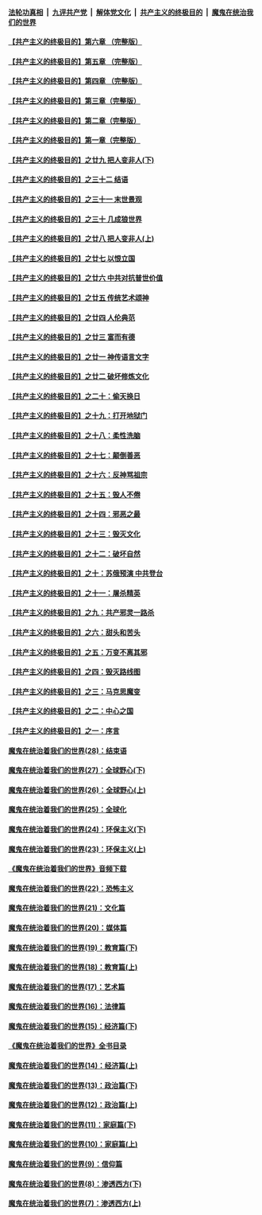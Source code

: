 

####  [法轮功真相](../../../../basic/blob/master/README.md?t=06050001) &nbsp;|&nbsp; [九评共产党](../../../../9ping.md/blob/master/README.md?t=06050001) &nbsp;|&nbsp; [解体党文化](../../../../jtdwh.md/blob/master/README.md?t=06050001)  &nbsp;|&nbsp; [共产主义的终极目的](../../../../gczydzjmd.md/blob/master/README.md?t=06050001) &nbsp;|&nbsp; [魔鬼在统治我们的世界](../../../../mgztzwmdsj.md/blob/master/README.md?t=06050001) 

#### [【共产主义的终极目的】第六章 （完整版）](../pages/nsc422/n11428913.md?t=06050001) 

#### [【共产主义的终极目的】第五章 （完整版）](../pages/nsc422/n11428912.md?t=06050001) 

#### [【共产主义的终极目的】第四章 （完整版）](../pages/nsc422/n11428907.md?t=06050001) 

#### [【共产主义的终极目的】第三章（完整版）](../pages/nsc422/n11428848.md?t=06050001) 

#### [【共产主义的终极目的】第二章（完整版）](../pages/nsc422/n11428831.md?t=06050001) 

#### [【共产主义的终极目的】第一章（完整版）](../pages/nsc422/n11417651.md?t=06050001) 

#### [【共产主义的终极目的】之廿九 把人变非人(下)](../pages/nsc422/n11344140.md?t=06050001) 

#### [【共产主义的终极目的】之三十二 结语](../pages/nsc422/n11360535.md?t=06050001) 

#### [【共产主义的终极目的】之三十一 末世景观](../pages/nsc422/n11351129.md?t=06050001) 

#### [【共产主义的终极目的】之三十 几成狼世界](../pages/nsc422/n11348280.md?t=06050001) 

#### [【共产主义的终极目的】之廿八 把人变非人(上)](../pages/nsc422/n11340492.md?t=06050001) 

#### [【共产主义的终极目的】之廿七 以恨立国](../pages/nsc422/n11336944.md?t=06050001) 

#### [【共产主义的终极目的】之廿六 中共对抗普世价值](../pages/nsc422/n11324785.md?t=06050001) 

#### [【共产主义的终极目的】之廿五 传统艺术颂神](../pages/nsc422/n11296396.md?t=06050001) 

#### [【共产主义的终极目的】之廿四 人伦典范](../pages/nsc422/n11296397.md?t=06050001) 

#### [【共产主义的终极目的】之廿三 富而有德](../pages/nsc422/n11283598.md?t=06050001) 

#### [【共产主义的终极目的】之廿一 神传语言文字](../pages/nsc422/n11263265.md?t=06050001) 

#### [【共产主义的终极目的】之廿二 破坏修炼文化](../pages/nsc422/n11245728.md?t=06050001) 

#### [【共产主义的终极目的】之二十：偷天换日](../pages/nsc422/n11238846.md?t=06050001) 

#### [【共产主义的终极目的】之十九：打开地狱门](../pages/nsc422/n11206376.md?t=06050001) 

#### [【共产主义的终极目的】之十八：柔性洗脑](../pages/nsc422/n11199994.md?t=06050001) 

#### [【共产主义的终极目的】之十七：颠倒善恶](../pages/nsc422/n11179782.md?t=06050001) 

#### [【共产主义的终极目的】之十六：反神骂祖宗](../pages/nsc422/n11166798.md?t=06050001) 

#### [【共产主义的终极目的】之十五：毁人不倦](../pages/nsc422/n11166792.md?t=06050001) 

#### [【共产主义的终极目的】之十四：邪恶之最](../pages/nsc422/n11150249.md?t=06050001) 

#### [【共产主义的终极目的】之十三：毁灭文化](../pages/nsc422/n11135227.md?t=06050001) 

#### [【共产主义的终极目的】之十二：破坏自然](../pages/nsc422/n11135214.md?t=06050001) 

#### [【共产主义的终极目的】之十：苏俄预演 中共登台](../pages/nsc422/n11118424.md?t=06050001) 

#### [【共产主义的终极目的】之十一：屠杀精英](../pages/nsc422/n11118442.md?t=06050001) 

#### [【共产主义的终极目的】之九：共产邪灵一路杀](../pages/nsc422/n11114139.md?t=06050001) 

#### [【共产主义的终极目的】之六：甜头和苦头](../pages/nsc422/n11096971.md?t=06050001) 

#### [【共产主义的终极目的】之五：万变不离其邪](../pages/nsc422/n11091285.md?t=06050001) 

#### [【共产主义的终极目的】之四：毁灭路线图](../pages/nsc422/n11086284.md?t=06050001) 

#### [【共产主义的终极目的】之三：马克思魔变](../pages/nsc422/n11061941.md?t=06050001) 

#### [【共产主义的终极目的】之二：中心之国](../pages/nsc422/n11047728.md?t=06050001) 

#### [【共产主义的终极目的】之一：序言](../pages/nsc422/n11086077.md?t=06050001) 

#### [魔鬼在统治着我们的世界(28)：结束语](../pages/nsc422/n10936246.md?t=06050001) 

#### [魔鬼在统治着我们的世界(27)：全球野心(下)](../pages/nsc422/n10928319.md?t=06050001) 

#### [魔鬼在统治着我们的世界(26)：全球野心(上)](../pages/nsc422/n10900318.md?t=06050001) 

#### [魔鬼在统治着我们的世界(25)：全球化](../pages/nsc422/n10788205.md?t=06050001) 

#### [魔鬼在统治着我们的世界(24)：环保主义(下)](../pages/nsc422/n10695307.md?t=06050001) 

#### [魔鬼在统治着我们的世界(23)：环保主义(上)](../pages/nsc422/n10688613.md?t=06050001) 

#### [《魔鬼在统治着我们的世界》音频下载](../pages/nsc422/n10635553.md?t=06050001) 

#### [魔鬼在统治着我们的世界(22)：恐怖主义](../pages/nsc422/n10614727.md?t=06050001) 

#### [魔鬼在统治着我们的世界(21)：文化篇](../pages/nsc422/n10597706.md?t=06050001) 

#### [魔鬼在统治着我们的世界(20)：媒体篇](../pages/nsc422/n10586579.md?t=06050001) 

#### [魔鬼在统治着我们的世界(19)：教育篇(下)](../pages/nsc422/n10564808.md?t=06050001) 

#### [魔鬼在统治着我们的世界(18)：教育篇(上)](../pages/nsc422/n10526970.md?t=06050001) 

#### [魔鬼在统治着我们的世界(17)：艺术篇](../pages/nsc422/n10499093.md?t=06050001) 

#### [魔鬼在统治着我们的世界(16)：法律篇](../pages/nsc422/n10485969.md?t=06050001) 

#### [魔鬼在统治着我们的世界(15)：经济篇(下)](../pages/nsc422/n10469975.md?t=06050001) 

#### [《魔鬼在统治着我们的世界》全书目录](../pages/nsc422/n10464261.md?t=06050001) 

#### [魔鬼在统治着我们的世界(14)：经济篇(上)](../pages/nsc422/n10457370.md?t=06050001) 

#### [魔鬼在统治着我们的世界(13)：政治篇(下)](../pages/nsc422/n10448270.md?t=06050001) 

#### [魔鬼在统治着我们的世界(12)：政治篇(上)](../pages/nsc422/n10444576.md?t=06050001) 

#### [魔鬼在统治着我们的世界(11)：家庭篇(下)](../pages/nsc422/n10440961.md?t=06050001) 

#### [魔鬼在统治着我们的世界(10)：家庭篇(上)](../pages/nsc422/n10435448.md?t=06050001) 

#### [魔鬼在统治着我们的世界(9)：信仰篇](../pages/nsc422/n10432159.md?t=06050001) 

#### [魔鬼在统治着我们的世界(8)：渗透西方(下)](../pages/nsc422/n10429603.md?t=06050001) 

#### [魔鬼在统治着我们的世界(7)：渗透西方(上)](../pages/nsc422/n10426013.md?t=06050001) 

